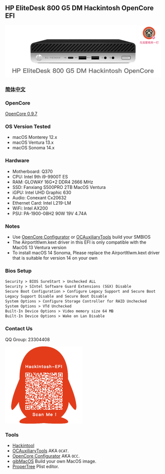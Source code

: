 ## HP EliteDesk 800 G5 DM Hackintosh OpenCore EFI

![image](ScreenShot/HP800G4DM.png)

### [简体中文](https://github.com/hackintosh-club/HP-EliteDesk-800-G5-DM-OpenCore)

### OpenCore

[OpenCore 0.9.7](https://github.com/acidanthera/OpenCorePkg)

### OS Version Tested

- macOS Monterey 12.x
- macOS Ventura  13.x 
- macOS Sonoma  14.x 

### Hardware

- Motherboard: Q370
- CPU: Intel 9th i9-9900T ES
- RAM: GLOWAY 16G*2 DDR4 2666 MHz
- SSD: Fanxiang S500PRO 2TB MacOS Ventura
- iGPU: Intel UHD Graphic 630
- Audio: Conexant Cx20632
- Ethernet Card:  Intel L219-LM
- WiFi: Intel AX200
- PSU: PA-1900-08H2 90W 19V 4.74A

### Notes

 - Use [OpenCore Configurator](https://mackie100projects.altervista.org/opencore-configurator/) or [OCAuxiliaryTools](https://github.com/ic005k/OCAuxiliaryTools) build your SMBIOS
 - The AirportItlwm.kext driver in this EFI is only compatible with the MacOS 13 Ventura version
 - To install macOS 14 Sonoma, Please replace the AirportItlwm.kext driver that is suitable for version 14 on your own

### Bios Setup

```
Security > BIOS SureStart > Unchecked ALL
Security > SIntel Software Guard Extensions (SGX) Disable
Secure Boot Configuration > Configure Legacy Support and Secure Boot Legacy Support Disable and Secure Boot Disable
System Options > Configure Storage Controller for RAID Unchecked
System Options > VTd Unchecked
Built-In Device Options > Video memory size 64 MB
Built-In Device Options > Wake on Lan Disable
```

### Contact Us

QQ Group: 23304408

![image](ScreenShot/QRCode.png)


### Tools

- [Hackintool](https://github.com/headkaze/Hackintool) 
- [OCAuxiliaryTools](https://github.com/ic005k/OCAuxiliaryTools) AKA `OCAT`.
- [OpenCore Configurator](https://mackie100projects.altervista.org/opencore-configurator/) AKA `OCC`.
- [gibMacOS](https://github.com/corpnewt/gibMacOS) Build your own MacOS image.
- [ProperTree](https://github.com/corpnewt/ProperTree) Plist editor.

